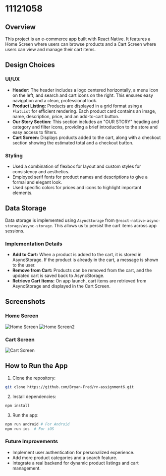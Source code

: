 # 11121058

## Overview

This project is an e-commerce app built with React Native. It features a Home Screen where users can browse products and a Cart Screen where users can view and manage their cart items.

## Design Choices

### UI/UX

- **Header:** The header includes a logo centered horizontally, a menu icon on the left, and search and cart icons on the right. This ensures easy navigation and a clean, professional look.
- **Product Listing:** Products are displayed in a grid format using a `FlatList` for efficient rendering. Each product card contains an image, name, description, price, and an add-to-cart button.
- **Our Story Section:** This section includes an "OUR STORY" heading and category and filter icons, providing a brief introduction to the store and easy access to filters.
- **Cart Screen:** Displays products added to the cart, along with a checkout section showing the estimated total and a checkout button.

### Styling

- Used a combination of flexbox for layout and custom styles for consistency and aesthetics.
- Employed serif fonts for product names and descriptions to give a formal and elegant look.
- Used specific colors for prices and icons to highlight important elements.

## Data Storage

Data storage is implemented using `AsyncStorage` from `@react-native-async-storage/async-storage`. This allows us to persist the cart items across app sessions.

### Implementation Details

- **Add to Cart:** When a product is added to the cart, it is stored in AsyncStorage. If the product is already in the cart, a message is shown to the user.
- **Remove from Cart:** Products can be removed from the cart, and the updated cart is saved back to AsyncStorage.
- **Retrieve Cart Items:** On app launch, cart items are retrieved from AsyncStorage and displayed in the Cart Screen.

## Screenshots

### Home Screen
![Home Screen](assets/screenshot1.jpg)
![Home Screen2](assets/screenshot2.jpg)


### Cart Screen

![Cart Screen](assets/screenshot3.jpg)

## How to Run the App

1. Clone the repository:
```bash
git clone https://github.com/Bryan-Fred/rn-assignment6.git
```

2. Install dependencies:
```bash
npm install
```

3. Run the app:
```bash
npm run android # For Android
npm run ios  # For iOS
```

### Future Improvements

- Implement user authentication for personalized experience.
- Add more product categories and a search feature.
- Integrate a real backend for dynamic product listings and cart management.
